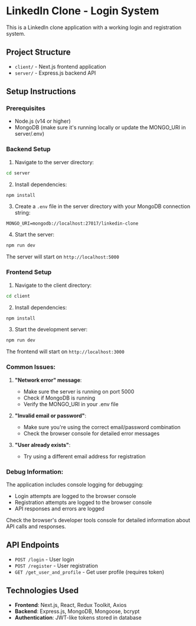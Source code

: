 # LinkedIn Clone - Login System

This is a LinkedIn clone application with a working login and registration system.

## Project Structure

- `client/` - Next.js frontend application
- `server/` - Express.js backend API

## Setup Instructions

### Prerequisites
- Node.js (v14 or higher)
- MongoDB (make sure it's running locally or update the MONGO_URI in server/.env)

### Backend Setup

1. Navigate to the server directory:
```bash
cd server
```

2. Install dependencies:
```bash
npm install
```

3. Create a `.env` file in the server directory with your MongoDB connection string:
```
MONGO_URI=mongodb://localhost:27017/linkedin-clone
```

4. Start the server:
```bash
npm run dev
```

The server will start on `http://localhost:5000`

### Frontend Setup

1. Navigate to the client directory:
```bash
cd client
```

2. Install dependencies:
```bash
npm install
```

3. Start the development server:
```bash
npm run dev
```

The frontend will start on `http://localhost:3000`


### Common Issues:

1. **"Network error" message**:
   - Make sure the server is running on port 5000
   - Check if MongoDB is running
   - Verify the MONGO_URI in your .env file

2. **"Invalid email or password"**:
   - Make sure you're using the correct email/password combination
   - Check the browser console for detailed error messages

3. **"User already exists"**:
   - Try using a different email address for registration

### Debug Information:

The application includes console logging for debugging:
- Login attempts are logged to the browser console
- Registration attempts are logged to the browser console
- API responses and errors are logged

Check the browser's developer tools console for detailed information about API calls and responses.

## API Endpoints

- `POST /login` - User login
- `POST /register` - User registration
- `GET /get_user_and_profile` - Get user profile (requires token)

## Technologies Used

- **Frontend**: Next.js, React, Redux Toolkit, Axios
- **Backend**: Express.js, MongoDB, Mongoose, bcrypt
- **Authentication**: JWT-like tokens stored in database
